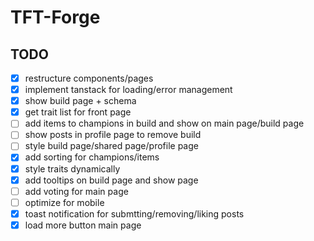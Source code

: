 # TFT-Forge

## TODO

- [x] restructure components/pages
- [x] implement tanstack for loading/error management
- [x] show build page + schema
- [x] get trait list for front page
- [ ] add items to champions in build and show on main page/build page
- [ ] show posts in profile page to remove build
- [ ] style build page/shared page/profile page
- [x] add sorting for champions/items
- [x] style traits dynamically
- [x] add tooltips on build page and show page
- [ ] add voting for main page
- [ ] optimize for mobile
- [x] toast notification for submtting/removing/liking posts
- [x] load more button main page

